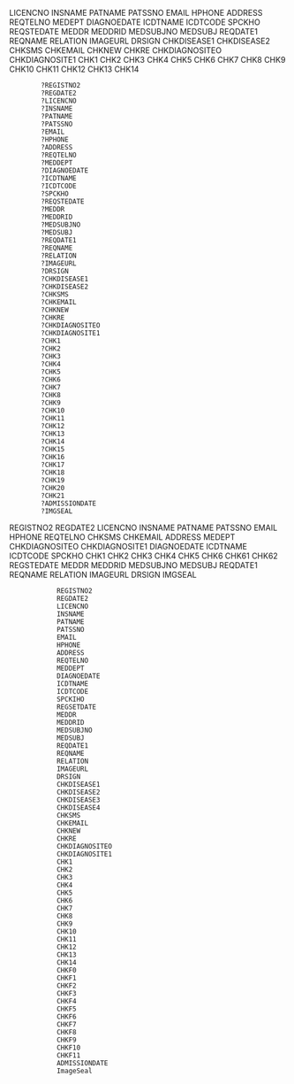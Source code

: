 LICENCNO
INSNAME
PATNAME
PATSSNO
EMAIL
HPHONE
ADDRESS
REQTELNO
MEDEPT
DIAGNOEDATE
ICDTNAME
ICDTCODE
SPCKHO
REQSTEDATE
MEDDR
MEDDRID
MEDSUBJNO
MEDSUBJ
REQDATE1
REQNAME
RELATION
IMAGEURL
DRSIGN
CHKDISEASE1
CHKDISEASE2
CHKSMS
CHKEMAIL
CHKNEW
CHKRE
CHKDIAGNOSITEO
CHKDIAGNOSITE1
CHK1
CHK2
CHK3
CHK4
CHK5
CHK6
CHK7
CHK8
CHK9
CHK10
CHK11
CHK12
CHK13
CHK14





            ?REGISTNO2
            ?REGDATE2
            ?LICENCNO
            ?INSNAME
            ?PATNAME
            ?PATSSNO
            ?EMAIL
            ?HPHONE
            ?ADDRESS
            ?REQTELNO
            ?MEDDEPT
            ?DIAGNOEDATE
            ?ICDTNAME
            ?ICDTCODE
            ?SPCKHO
            ?REQSTEDATE
            ?MEDDR
            ?MEDDRID
            ?MEDSUBJNO
            ?MEDSUBJ
            ?REQDATE1
            ?REQNAME
            ?RELATION
            ?IMAGEURL
            ?DRSIGN
            ?CHKDISEASE1
            ?CHKDISEASE2
            ?CHKSMS
            ?CHKEMAIL
            ?CHKNEW
            ?CHKRE
            ?CHKDIAGNOSITEO
            ?CHKDIAGNOSITE1
            ?CHK1
            ?CHK2
            ?CHK3
            ?CHK4
            ?CHK5
            ?CHK6
            ?CHK7
            ?CHK8
            ?CHK9
            ?CHK10
            ?CHK11
            ?CHK12
            ?CHK13
            ?CHK14
            ?CHK15
            ?CHK16
            ?CHK17
            ?CHK18
            ?CHK19
            ?CHK20
            ?CHK21
            ?ADMISSIONDATE
            ?IMGSEAL
            
            
            




REGISTNO2
REGDATE2
LICENCNO
INSNAME
PATNAME
PATSSNO
EMAIL
HPHONE
REQTELNO
CHKSMS
CHKEMAIL
ADDRESS
MEDEPT
CHKDIAGNOSITEO
CHKDIAGNOSITE1
DIAGNOEDATE
ICDTNAME
ICDTCODE
SPCKHO
CHK1
CHK2
CHK3
CHK4
CHK5
CHK6
CHK61
CHK62
REGSTEDATE
MEDDR
MEDDRID
MEDSUBJNO
MEDSUBJ
REQDATE1
REQNAME
RELATION
IMAGEURL
DRSIGN
IMGSEAL










                REGISTNO2
                REGDATE2
                LICENCNO
                INSNAME
                PATNAME
                PATSSNO
                EMAIL
                HPHONE
                ADDRESS
                REQTELNO
                MEDDEPT
                DIAGNOEDATE
                ICDTNAME
                ICDTCODE
                SPCKIHO
                REGSETDATE
                MEDDR
                MEDDRID
                MEDSUBJNO
                MEDSUBJ
                REQDATE1
                REQNAME
                RELATION
                IMAGEURL
                DRSIGN
                CHKDISEASE1
                CHKDISEASE2
                CHKDISEASE3
                CHKDISEASE4
                CHKSMS
                CHKEMAIL
                CHKNEW
                CHKRE
                CHKDIAGNOSITEO
                CHKDIAGNOSITE1
                CHK1
                CHK2
                CHK3
                CHK4
                CHK5
                CHK6
                CHK7
                CHK8
                CHK9
                CHK10
                CHK11
                CHK12
                CHK13
                CHK14
                CHKF0
                CHKF1
                CHKF2
                CHKF3
                CHKF4
                CHKF5
                CHKF6
                CHKF7
                CHKF8
                CHKF9
                CHKF10
                CHKF11
                ADMISSIONDATE
                ImageSeal
                